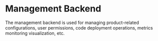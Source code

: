 # Management Backend

The management backend is used for managing product-related configurations, user permissions, code deployment operations, metrics monitoring visualization, etc.
